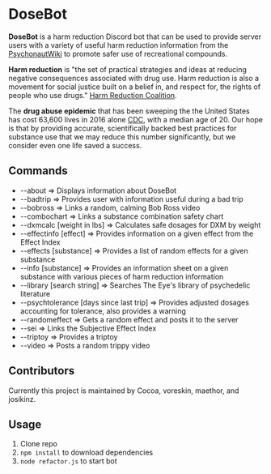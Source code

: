 # DoseBot

**DoseBot** is a harm reduction Discord bot that can be used to provide server users with a variety of useful harm reduction information from the [PsychonautWiki](https://www.psychonautwiki.org) to promote safer use of recreational compounds.

**Harm reduction** is "the set of practical strategies and ideas at reducing negative consequences associated with drug use. Harm reduction is also a movement for social justice built on a belief in, and respect for, the rights of people who use drugs." [Harm Reduction Coalition](http://harmreduction.org/about-us/principles-of-harm-reduction/).

The **drug abuse epidemic** that has been sweeping the the United States has cost 63,600 lives in 2016 alone [CDC](https://www.cdc.gov/nchs/products/databriefs/db294.htm), with a median age of 20. Our hope is that by providing accurate, scientifically backed best practices for substance use that we may reduce this number significantly, but we consider even one life saved a success.

## Commands

- --about => Displays information about DoseBot
- --badtrip => Provides user with information useful during a bad trip
- --bobross => Links a random, calming Bob Ross video
- --combochart => Links a substance combination safety chart
- --dxmcalc [weight in lbs] => Calculates safe dosages for DXM by weight
- --effectinfo [effect] => Provides information on a given effect from the Effect Index
- --effects [substance] => Provides a list of random effects for a given substance
- --info [substance] => Provides an information sheet on a given substance with various pieces of harm reduction information
- --library [search string] => Searches The Eye's library of psychedelic literature
- --psychtolerance [days since last trip] => Provides adjusted dosages accounting for tolerance, also provides a warning
- --randomeffect => Gets a random effect and posts it to the server
- --sei => Links the Subjective Effect Index
- --triptoy => Provides a triptoy
- --video => Posts a random trippy video

## Contributors

Currently this project is maintained by Cocoa, voreskin, maethor, and josikinz.

## Usage

1.  Clone repo
2.  `npm install` to download dependencies
3.  `node refactor.js` to start bot
